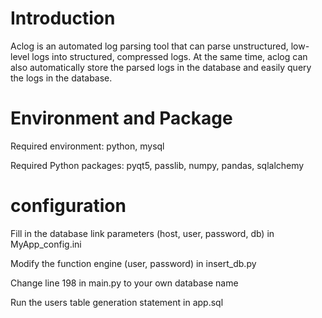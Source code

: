 # Introduction
Aclog is an automated log parsing tool that can parse unstructured, low-level logs into structured, compressed logs. At the same time, aclog can also automatically store the parsed logs in the database and easily query the logs in the database.

# Environment and Package
Required environment: python, mysql

Required Python packages: pyqt5, passlib, numpy, pandas, sqlalchemy

# configuration
Fill in the database link parameters (host, user, password, db) in MyApp_config.ini

Modify the function engine (user, password) in insert_db.py

Change line 198 in main.py to your own database name

Run the users table generation statement in app.sql
